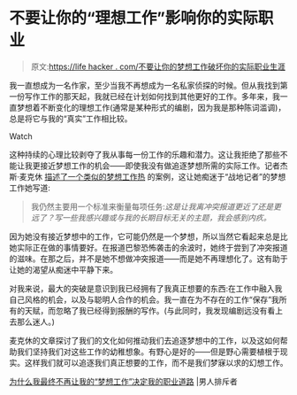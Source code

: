# 不要让你的“理想工作”影响你的实际职业

> 原文:[https://life hacker . com/不要让你的梦想工作破坏你的实际职业生涯](https://lifehacker.com/dont-let-your-dream-job-derail-your-actual-career-1830323589)

我一直想成为一名作家，至少当我不再想成为一名私家侦探的时候。但从我找到第一份写作工作的那天起，我就已经在计划如何找到其他更好的工作。多年来，我一直梦想着不断变化的理想工作(通常是某种形式的编剧，因为我是那种陈词滥调)，总是将它与我的“真实”工作相比较。

Watch

这种持续的心理比较剥夺了我从事每一份工作的乐趣和潜力。这让我拒绝了那些不能让我更接近梦想工作的机会——即使我没有做追逐梦想所需的实际工作。记者杰斯·麦克休 [描述了一个类似的梦想工作热](https://www.manrepeller.com/2018/10/stopped-letting-my-dream-job-stress-me-out.html) 的案例，这让她痴迷于“战地记者”的梦想工作她写道:

> 我仍然主要用一个标准来衡量每项任务:*这是让我离冲突报道更近了还是更远了？写一些我感兴趣或与我的长期目标无关的主题，我会感到内疚。*

因为她没有接近梦想中的工作，它可能仍然是一个梦想，所以当然它看起来总是比她实际正在做的事情要好。在报道巴黎恐怖袭击的余波时，她终于尝到了冲突报道的滋味。在那之后，并不是她不想做冲突报道——而是她不再理想化了。这有助于让她的渴望从痴迷中平静下来。

对我来说，最大的突破是意识到我已经拥有了我真正想要的东西:在工作中融入我自己风格的机会，以及与聪明人合作的机会。我一直在为不存在的工作“保存”我所有的天赋，而忽略了我已经得到报酬的写作。(与此同时，我发现编剧远没有看上去那么迷人。)

麦克休的文章探讨了我们的文化如何推动我们去追逐梦想中的工作，以及这如何帮助我们坚持我们对这些工作的幼稚想象。有野心是好的——但是野心需要植根于现实。这样我们就可以追逐我们真正想要的工作，而不是我们梦寐以求的幻想工作。

[为什么我最终不再让我的“梦想工作”决定我的职业道路](https://www.manrepeller.com/2018/10/stopped-letting-my-dream-job-stress-me-out.html) |男人排斥者